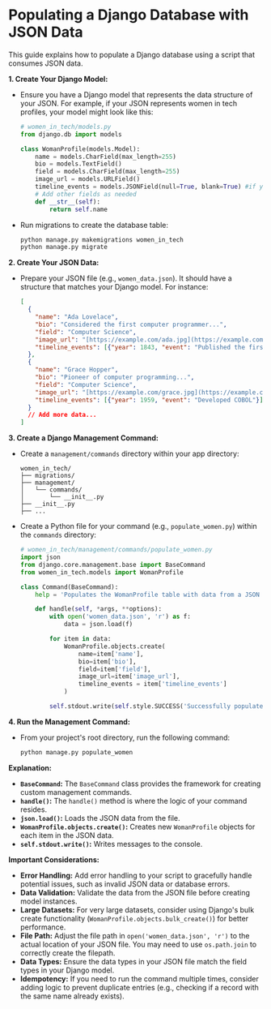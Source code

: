 # Populating a Django Database with JSON Data

This guide explains how to populate a Django database using a script that consumes JSON data.

**1. Create Your Django Model:**

* Ensure you have a Django model that represents the data structure of your JSON. For example, if your JSON represents women in tech profiles, your model might look like this:

    ```python
    # women_in_tech/models.py
    from django.db import models

    class WomanProfile(models.Model):
        name = models.CharField(max_length=255)
        bio = models.TextField()
        field = models.CharField(max_length=255)
        image_url = models.URLField()
        timeline_events = models.JSONField(null=True, blank=True) #if you plan to use a json field
        # Add other fields as needed
        def __str__(self):
            return self.name
    ```

* Run migrations to create the database table:

    ```bash
    python manage.py makemigrations women_in_tech
    python manage.py migrate
    ```

**2. Create Your JSON Data:**

* Prepare your JSON file (e.g., `women_data.json`). It should have a structure that matches your Django model. For instance:

    ```json
    [
      {
        "name": "Ada Lovelace",
        "bio": "Considered the first computer programmer...",
        "field": "Computer Science",
        "image_url": "[https://example.com/ada.jpg](https://example.com/ada.jpg)",
        "timeline_events": [{"year": 1843, "event": "Published the first algorithm"}]
      },
      {
        "name": "Grace Hopper",
        "bio": "Pioneer of computer programming...",
        "field": "Computer Science",
        "image_url": "[https://example.com/grace.jpg](https://example.com/grace.jpg)",
        "timeline_events": [{"year": 1959, "event": "Developed COBOL"}]
      }
      // Add more data...
    ]
    ```

**3. Create a Django Management Command:**

* Create a `management/commands` directory within your app directory:

    ```
    women_in_tech/
    ├── migrations/
    ├── management/
    │   └── commands/
    │       └── __init__.py
    ├── __init__.py
    ├── ...
    ```

* Create a Python file for your command (e.g., `populate_women.py`) within the `commands` directory:

    ```python
    # women_in_tech/management/commands/populate_women.py
    import json
    from django.core.management.base import BaseCommand
    from women_in_tech.models import WomanProfile

    class Command(BaseCommand):
        help = 'Populates the WomanProfile table with data from a JSON file.'

        def handle(self, *args, **options):
            with open('women_data.json', 'r') as f:
                data = json.load(f)

            for item in data:
                WomanProfile.objects.create(
                    name=item['name'],
                    bio=item['bio'],
                    field=item['field'],
                    image_url=item['image_url'],
                    timeline_events = item['timeline_events']
                )

            self.stdout.write(self.style.SUCCESS('Successfully populated WomanProfile table.'))
    ```

**4. Run the Management Command:**

* From your project's root directory, run the following command:

    ```bash
    python manage.py populate_women
    ```

**Explanation:**

* **`BaseCommand`:** The `BaseCommand` class provides the framework for creating custom management commands.
* **`handle()`:** The `handle()` method is where the logic of your command resides.
* **`json.load()`:** Loads the JSON data from the file.
* **`WomanProfile.objects.create()`:** Creates new `WomanProfile` objects for each item in the JSON data.
* **`self.stdout.write()`:** Writes messages to the console.

**Important Considerations:**

* **Error Handling:** Add error handling to your script to gracefully handle potential issues, such as invalid JSON data or database errors.
* **Data Validation:** Validate the data from the JSON file before creating model instances.
* **Large Datasets:** For very large datasets, consider using Django's bulk create functionality (`WomanProfile.objects.bulk_create()`) for better performance.
* **File Path:** Adjust the file path in `open('women_data.json', 'r')` to the actual location of your JSON file. You may need to use `os.path.join` to correctly create the filepath.
* **Data Types:** Ensure the data types in your JSON file match the field types in your Django model.
* **Idempotency:** If you need to run the command multiple times, consider adding logic to prevent duplicate entries (e.g., checking if a record with the same name already exists).